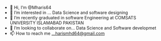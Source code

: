 - 👋 Hi, I’m @Mharis64
- 👀 I’m interested in ... Data Science and software designing
- 🌱 I’m recently graduated in software Engineering at COMSATS UNIVERSITY ISLAMABAD PAKISTAN
- 💞️ I’m looking to collaborate on... Data Science and Software developmet
- 📫 How to reach me ...harismhd64@gmail.com

<!---
Mharis64/Mharis64 is a ✨ special ✨ repository because its `README.md` (this file) appears on your GitHub profile.
You can click the Preview link to take a look at your changes.
--->
